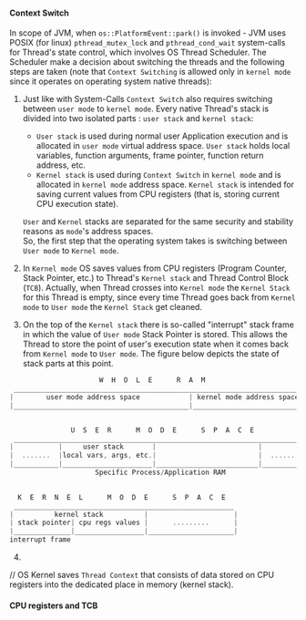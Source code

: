 #### Context Switch

In scope of JVM, when `os::PlatformEvent::park()` is invoked - JVM uses POSIX (for linux) `pthread_mutex_lock` and `pthread_cond_wait` system-calls for Thread's state control, which involves OS Thread Scheduler. The Scheduler make a decision about switching the threads and the following steps are taken (note that `Context Switching` is allowed only in `kernel mode` since it operates on operating system native threads):
1. Just like with System-Calls `Context Switch` also requires switching between `user mode` to `kernel mode`. Every native Thread's stack is divided into two isolated parts : `user stack` and `kernel stack`: 
   * `User stack` is used during normal user Application execution and is allocated in `user mode` virtual address space. `User stack` holds local variables, function arguments, frame pointer, function return address, etc.
   * `Kernel stack` is used during `Context Switch` in `kernel mode` and is allocated in `kernel mode` address space. `Kernel stack` is intended for saving current values from CPU registers (that is, storing current CPU execution state).     
   
   `User` and `Kernel` stacks are separated for the same security and stability reasons as `mode`'s address spaces.   
   So, the first step that the operating system takes is switching between `User mode` to `Kernel mode`. 
2. In `Kernel mode` OS saves values from CPU registers (Program Counter, Stack Pointer, etc.) to Thread's `Kernel stack` and Thread Control Block (`TCB`). Actually, when Thread crosses into `Kernel mode` the `Kernel Stack` for this Thread is empty, since every time Thread goes back from `Kernel mode` to `User mode` the `Kernel Stack` get cleaned.
3. On the top of the `Kernel stack` there is so-called "interrupt" stack frame in which the value of `User mode` Stack Pointer is stored. This allows the Thread to store the point of user's execution state when it comes back from `Kernel mode` to `User mode`. The figure below depicts the state of stack parts at this point.  
```C++
                      W  H  O  L  E      R  A  M
 _______________________________________________________________________
|        user mode address space            | kernel mode address space |
|___________________________________________|___________________________|


               U  S  E  R      M  O  D  E      S  P  A  C  E      
 ________________________________________________________________________
|           |     user stack       |                         |           | 
|  .......  |local vars, args, etc.|                         |  .......  |
|___________|______________________|_________________________|___________| 
                     Specific Process/Application RAM              

         
  K  E  R  N  E  L      M  O  D  E      S  P  A  C  E      
 ______________________________________________________
|          kernel stack          |                     |
| stack pointer| cpu regs values |      .........      |
|______________|_________________|_____________________|
interrupt frame             
```
4.  


// OS Kernel saves `Thread Context` that consists of data stored on CPU registers into the dedicated place in memory (kernel stack).

#### CPU registers and TCB
